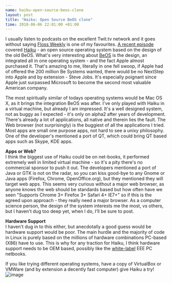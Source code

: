 ```yaml
--- 
name: haiku-open-source-beos-clone 
layout: post 
title: "Haiku: Open Source BeOS clone" 
time: 2010-06-06 22:01:00 +01:00 
--- 
```


I usually listen
to podcasts on the excellent Twit.tv network and it goes without saying
[Floss Weekly](http://www.twit.tv/floss) is one of my favourites. [A
recent episode](http://www.twit.tv/floss120) covered
[Haiku](http://www.haiku-os.org/) - an open source operating system
based on the design of the old BeOS. What's very interesting about
[BeOS](http://en.wikipedia.org/wiki/BeOS) is the design, an integrated
all in one operating system - and the fact Apple almost purchased it.
That's amazing to me, literally in one fell swoop, if Apple had of
offered the 200 million Be Systems wanted, there would be no NextStep
into Apple and by extension - Steve Jobs. It's especially poignant since
Apple just surpassed Microsoft to become the second most valuable
American company.  
  
  
  
The most spiritually similar of todays operating systems would be Mac OS
X, as it brings the integration BeOS was after. I've only played with
Haiku in a virtual machine, but already I am impressed. It's a well
designed system, not as buggy as I expected - it's only on alpha2 after
years of development. There's already a lot of applications, all native
and therein lies the fault. The Web browser (not surprisingly) is the
buggiest of all the applications I tried. Most apps are small one
purpose apps, not hard to see a unixy philosophy. One of the developer's
mentioned a port of QT, which could bring QT based apps such as Skype,
KDE apps.  
  
**Apps or Web?**  
I think the biggest use of Haiku could be on net-books, it performed
extremely well in limited virtual machine - so it's a pity there's no
commercial sponsor to push it out. The developers mentioned a port of
Java or GTK is not on the radar, so you can kiss good-bye to any Gnome
or Java apps (Firefox, Chrome, OpenOffice.org), but they mentioned they
will target web apps. This seems very curious without a major web
browser, as anyone knows the web should be standards based but how often
have we seen "Supports Chrome 3+ Firefox 3+ Safari 4+ IE7+" so if this
is the agreed upon approach - they really need a major browser. As a
computer science person, the design of the system interests me the most,
vs others, but I haven't dug too deep yet, when I do, I'll be sure to
post.  
  
**Hardware Support**  
I haven't dug in to this either, but anecdotally a good guess would be
hardware support would be poor. The main hurdle and the majority of code
in Linux is purely based on the millions of hardware combinations
PC-based (X86) have to use. This is why for any traction for Haiku, I
think hardware support needs to be OEM based, possibly like the
[white-label](http://en.wikipedia.org/wiki/White-label_product) EEE PC
netbooks.  
  
If you like trying different operating systems, have a copy of
VirtualBox or VMWare (and by extension a decently fast computer) give
Haiku a try!
![image](https://blogger.googleusercontent.com/tracker/7231752728434532377-5438933584810977592?l=neil.grogan.ie)
